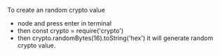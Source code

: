 To create an random crypto value
- node and press enter in terminal
- then const crypto = require('crypto')
- then crypto.randomBytes(16).toString('hex') it will generate random crypto value.

